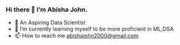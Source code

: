 ### Hi there 👋  I’m Abisha John.

- 👀  An Aspiring Data Scientist
- 🌱 I’m currently learning myself to be more proficient in ML,DSA
- 📫 How to reach me abishajohn2000@gmail.com


